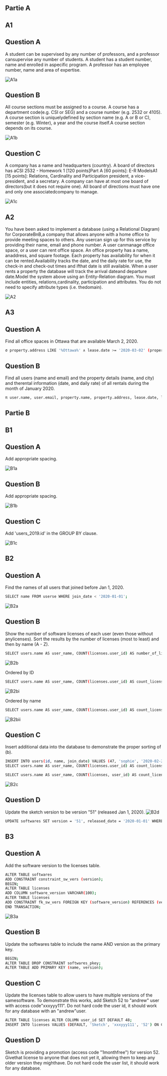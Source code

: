 ## Partie A
## A1 
## Question A 
A student can be supervised by any number of professors, and a professor cansupervise any number of students. A student has a student number, name and enrolled in aspecific program. A professor has an employee number, name and area of expertise.

![A1a](https://github.com/vusophie/csi2532_playground/blob/devoir1/1a.png)

## Question B
All course sections must be assigned to a course. A course has a department code(e.g. CSI or SEG) and a course number (e.g. 2532 or 4105). A course section is uniquelydefined by section name (e.g. A or B or C), semester (e.g. Winter), a year and the course itself.A course section depends on its course.

![A1b](https://github.com/vusophie/csi2532_playground/blob/devoir1/1b.png)

## Question C
A company has a name and headquarters (country). A board of directors has aCSI 2532 - Homework 1 [120 points]Part A [60 points]: E-R ModelsA1 [15 points]: Relations, Cardinality and Participation president, a vice-president, and a secretary. A company can have at most one board of directors(but it does not require one). All board of directions must have one and only one associatedcompany to manage.

![A1c](https://github.com/vusophie/csi2532_playground/blob/devoir1/1c.png)

## A2
You have been asked to implement a database (using a Relational Diagram) for CorporateBnB,a company that allows anyone with a home office to provide meeting spaces to others. Any usercan sign up for this service by providing their name, email and phone number. A user canmanage office space, or a user can rent office space. An office property has a name, anaddress, and square footage. Each property has availability for when it can be rented.Availability tracks the date, and the daily rate for use, the check-in and check-out times and ifthat date is still available. When a user rents a property the database will track the arrival dateand departure date.Model the system above using an Entity-Relation diagram. You must include entities, relations,cardinality, participation and attributes. You do not need to specify attribute types (i.e. thedomain).

![A2](https://github.com/vusophie/csi2532_playground/blob/devoir1/2.png)

## A3
## Question A
Find all office spaces in Ottawa that are available March 2, 2020.

```sh
σ property.address LIKE '%Ottawa%' ∧ lease.date >= '2020-03-02' (property X lease)
 ```
## Question B
Find all users (name and email) and the property details (name, and city) and therental information (date, and daily rate) of all rentals during the month of January 2020.

```sh
π user.name, user.email, property.name, property.address, lease.date, lease.daily_rate σ lease.date LIKE '%January 2020%' (user X property X lease)
```
## Partie B
## B1 
## Question A
Add appropriate spacing. 

![B1a](https://github.com/vusophie/csi2532_playground/blob/devoir1/B1a.png)

## Question B
Add appropriate spacing. 

![B1b](https://github.com/vusophie/csi2532_playground/blob/devoir1/B1b.png)

## Question C
Add 'users_2019.id' in the GROUP BY clause.

 ![B1c](https://github.com/vusophie/csi2532_playground/blob/devoir1/B1c.png)
 
## B2
## Question A
Find the names of all users that joined before Jan 1, 2020.

```sh
SELECT name FROM userse WHERE join_date < '2020-01-01';
```
![B2a](https://github.com/vusophie/csi2532_playground/blob/devoir1/B2a.png)

## Question B
Show the number of software licenses of each user (even those without anylicenses). Sort the results by the number of licenses (most to least) and then by name (A - Z).

```sh
SELECT users.name AS user_name, COUNT(licenses.user_id) AS number_of_licenses FROM users LEFT JOIN licenses ON users.id = licenses.user_id GROUP BY licenses.user_id, users.name; 
```
![B2b](https://github.com/vusophie/csi2532_playground/blob/devoir1/B2b.png)

Ordered by ID
```sh
SELECT users.name AS user_name, COUNT(licenses.user_id) AS count_license_user_id FROM users LEFT JOIN licenses ON users.id = licenses.user_id GROUP BY licenses.user_id, users.name ORDER BY licenses.user_id DESC;
```
![B2bi](https://github.com/vusophie/csi2532_playground/blob/devoir1/B2b%20-%20order%20by%20id.png)

Ordered by name
```sh
SELECT users.name AS user_name, COUNT(licenses.user_id) AS count_license_user_id FROM users LEFT JOIN licenses ON users.id = licenses.user_id GROUP BY licenses.user_id, users.name ORDER BYusers.name
```
![B2bii](https://github.com/vusophie/csi2532_playground/blob/devoir1/B2b%20-%20order%20by%20name.png)

## Question C
Insert additional data into the database to demonstrate the proper sorting of (b).

```sh
INSERT INTO users(id, name, join_date) VALUES (47, 'sophie', '2020-02-27');
SELECT users.name AS user_name, COUNT(licenses.user_id) AS count_license_user_id FROM users LEFT JOIN licenses.user_id GROUP BY licenses.user_id, users.name ORDER BY users.name;
```
```sh
SELECT users.name AS user_name, COUNT(licenses, user_id) AS count_license_user_id FROM users LEFT JOIN licenses ON users.id = licenses.user_id GROUP BY licenses.user_id, users.name ORDER BY licenses.user_id DESC;
```
![B2c](https://github.com/vusophie/csi2532_playground/blob/devoir1/B2c.png)

## Question D
Update the sketch version to be version "51" (released Jan 1, 2020).
![B2d](https://github.com/vusophie/csi2532_playground/blob/devoir1/B2d.png)

```sh
UPDATE softwares SET version = '51', released_date = '2020-01-01' WHERE name = 'Sketch';
```
## B3
## Question A
Add the software version to the licenses table.

```sh
ALTER TABLE softwares
ADD CONSTRAINT constraint_sw_vers (version);
BEGIN;
ALTER TABLE licenses
ADD COLUMN software_version VARCHAR(100);
ALTER TABLE licenses
ADD CONSTRAINT fk_sw_vers FOREIGN KEY (software_version) REFERENCES (version);
END TRANSACTION;
```
![B3a](https://github.com/vusophie/csi2532_playground/blob/devoir1/B3a.png)

## Question B
Update the softwares table to include the name AND version as the primary key.

```sh
BEGIN;
ALTER TABLE DROP CONSTRAINT softwares_pkey;
ALTER TABLE ADD PRIMARY KEY (name, version);
```

## Question C
Update the licenses table to allow users to have multiple versions of the samesoftware. To demonstrate this works, add Sketch 52 to "andrew" user with access code"xxxyyy111". Do not hard code the user id, it should work for any database with an "andrew"user.

```sh
ALTER TABLE licenses ALTER COLUMN user_id SET DEFAULT 48;
INSERT INTO licenses VALUES (DEFAULT, 'Sketch', 'xxxyyy111', '52') ON CONFLICT(user_id, software_name) DO UPDATE SET user_id = DEFAULT, software_name = 'Ms Word';
```
## Question D
Sketch is providing a promotion (access code "1monthfree") for version 52. Givethat license to anyone that does not yet it, allowing them to keep any older version they mighthave. Do not hard code the user list, it should work for any database.

